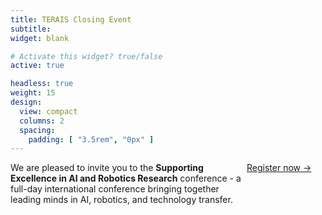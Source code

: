 ```yaml
---
title: TERAIS Closing Event
subtitle:
widget: blank

# Activate this widget? true/false
active: true

headless: true
weight: 15
design:
  view: compact
  columns: 2
  spacing:
    padding: [ "3.5rem", "0px" ]
---
```


<div style="display: flex; flex-direction: row">
  <div style="width: 75%">
We are pleased to invite you to the <strong>Supporting Excellence in AI and Robotics Research</strong> conference - a full-day
international conference bringing together leading minds in AI, robotics, and technology transfer.
  </div>
  <div style="display: flex; justify-content: end; height: fit-content">
    <a href="/events" class="btn btn-primary px-3 py-3">Register now →</a>
  </div>
</div>
